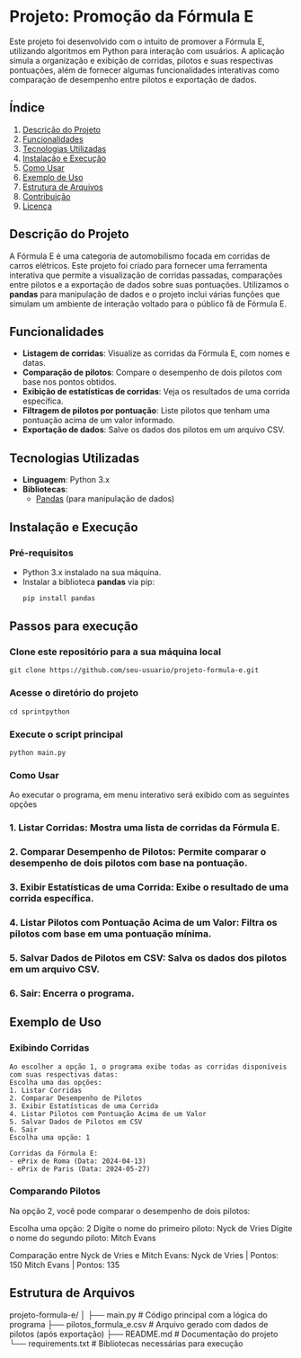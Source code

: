 # Projeto: Promoção da Fórmula E

Este projeto foi desenvolvido com o intuito de promover a Fórmula E, utilizando algoritmos em Python para interação com usuários. A aplicação simula a organização e exibição de corridas, pilotos e suas respectivas pontuações, além de fornecer algumas funcionalidades interativas como comparação de desempenho entre pilotos e exportação de dados.

## Índice
1. [Descrição do Projeto](#descrição-do-projeto)
2. [Funcionalidades](#funcionalidades)
3. [Tecnologias Utilizadas](#tecnologias-utilizadas)
4. [Instalação e Execução](#instalação-e-execução)
5. [Como Usar](#como-usar)
6. [Exemplo de Uso](#exemplo-de-uso)
7. [Estrutura de Arquivos](#estrutura-de-arquivos)
8. [Contribuição](#contribuição)
9. [Licença](#licença)

## Descrição do Projeto

A Fórmula E é uma categoria de automobilismo focada em corridas de carros elétricos. Este projeto foi criado para fornecer uma ferramenta interativa que permite a visualização de corridas passadas, comparações entre pilotos e a exportação de dados sobre suas pontuações. Utilizamos o **pandas** para manipulação de dados e o projeto inclui várias funções que simulam um ambiente de interação voltado para o público fã de Fórmula E.

## Funcionalidades

- **Listagem de corridas**: Visualize as corridas da Fórmula E, com nomes e datas.
- **Comparação de pilotos**: Compare o desempenho de dois pilotos com base nos pontos obtidos.
- **Exibição de estatísticas de corridas**: Veja os resultados de uma corrida específica.
- **Filtragem de pilotos por pontuação**: Liste pilotos que tenham uma pontuação acima de um valor informado.
- **Exportação de dados**: Salve os dados dos pilotos em um arquivo CSV.

## Tecnologias Utilizadas

- **Linguagem**: Python 3.x
- **Bibliotecas**: 
  - [Pandas](https://pandas.pydata.org/) (para manipulação de dados)
  
## Instalação e Execução

### Pré-requisitos
- Python 3.x instalado na sua máquina.
- Instalar a biblioteca **pandas** via pip:
  ```bash
  pip install pandas

## Passos para execução

### Clone este repositório para a sua máquina local
    git clone https://github.com/seu-usuario/projeto-formula-e.git

### Acesse o diretório do projeto
    cd sprintpython

### Execute o script principal
    python main.py

### Como Usar

Ao executar o programa, em menu interativo será exibido com as seguintes opções

### 1. Listar Corridas: Mostra uma lista de corridas da Fórmula E.
### 2. Comparar Desempenho de Pilotos: Permite comparar o desempenho de dois pilotos com base na pontuação.
### 3. Exibir Estatísticas de uma Corrida: Exibe o resultado de uma corrida específica.
### 4. Listar Pilotos com Pontuação Acima de um Valor: Filtra os pilotos com base em uma pontuação mínima.
### 5. Salvar Dados de Pilotos em CSV: Salva os dados dos pilotos em um arquivo CSV.
### 6. Sair: Encerra o programa.

## Exemplo de Uso

### Exibindo Corridas

    Ao escolher a opção 1, o programa exibe todas as corridas disponíveis com suas respectivas datas:
    Escolha uma das opções:
    1. Listar Corridas
    2. Comparar Desempenho de Pilotos
    3. Exibir Estatísticas de uma Corrida
    4. Listar Pilotos com Pontuação Acima de um Valor
    5. Salvar Dados de Pilotos em CSV
    6. Sair
    Escolha uma opção: 1

    Corridas da Fórmula E:
    - ePrix de Roma (Data: 2024-04-13)
    - ePrix de Paris (Data: 2024-05-27)

### Comparando Pilotos
Na opção 2, você pode comparar o desempenho de dois pilotos:

Escolha uma opção: 2
Digite o nome do primeiro piloto: Nyck de Vries
Digite o nome do segundo piloto: Mitch Evans

Comparação entre Nyck de Vries e Mitch Evans:
Nyck de Vries | Pontos: 150
Mitch Evans | Pontos: 135

## Estrutura de Arquivos
projeto-formula-e/
│
├── main.py                 # Código principal com a lógica do programa
├── pilotos_formula_e.csv    # Arquivo gerado com dados de pilotos (após exportação)
├── README.md                # Documentação do projeto
└── requirements.txt         # Bibliotecas necessárias para execução
